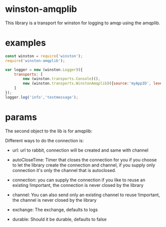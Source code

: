 # winston-amqplib

This library is a transport for winston for logging to amqp using the amqplib.

# examples
```javascript
const winston = require('winston');
require('winston-amqplib');

var logger = new (winston.Logger)({
	transports: [
		new (winston.transports.Console)(),
		new (winston.transports.WinstonAmqplib)({source:'myAppID', level:'info', correlationId:'id used for tracking messages'},{url:'url to rabbit',})
	]
});        
logger.log('info','testmessage');
```


# params
The second object to the lib is for amqplib:

Different ways to do the connection is:
* url: url to rabbit, connection will be created and same with channel
* autoCloseTime: Timer that closes the connection for you if you choose to let the library create the connection and channel, if you supply only connection it's only the channel that is autoclosed.

* connection: you can supply the connection if you like to reuse an existing !important, the connection is never closed by the library
* channel: You can also send only an existing channel to reuse !important, the channel is never closed by the library



* exchange: The exchange, defaults to logs
* durable: Should it be durable, defaults to false